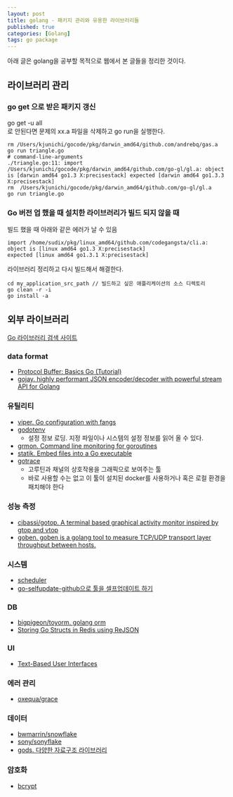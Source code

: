 ```yaml
---
layout: post
title: golang - 패키지 관리와 유용한 라이브러리들
published: true
categories: [Golang]
tags: go package
---
```

아래 글은 golang을 공부할 목적으로 웹에서 본 글들을 정리한 것이다.  
  
  
## 라이브러리 관리
### go get 으로 받은 패키지 갱신
 go get -u all  
로 안된다면 문제의 xx.a 파일을 삭제하고 go run을 실행한다.  
```
rm /Users/kjunichi/gocode/pkg/darwin_amd64/github.com/andrebq/gas.a
go run triangle.go
# command-line-arguments
./triangle.go:11: import /Users/kjunichi/gocode/pkg/darwin_amd64/github.com/go-gl/gl.a: object is [darwin amd64 go1.3 X:precisestack] expected [darwin amd64 go1.3.3 X:precisestack]
rm  /Users/kjunichi/gocode/pkg/darwin_amd64/github.com/go-gl/gl.a
go run triangle.go
```  
    
      
### Go 버전 업 했을 때 설치한 라이브러리가 빌드 되지 않을 때
빌드 했을 때 아래와 같은 에러가 날 수 있음  
```
import /home/sudix/pkg/linux_amd64/github.com/codegangsta/cli.a: object is [linux amd64 go1.3 X:precisestack]
expected [linux amd64 go1.3.1 X:precisestack]
```  
  
라이브러리 정리하고 다시 빌드해서 해결한다.  
```
cd my_application_src_path // 빌드하고 싶은 애플리케이션의 소스 디렉토리
go clean -r -i
go install -a
```  

          
## 외부 라이브러리
[Go 라이브러리 검색 사이트 ](https://go-search.org/)
  
### data format
- [Protocol Buffer: Basics Go (Tutorial)](https://qiita.com/yasuno0327/items/dcbcc213b85e0b82a560)
- [gojay. highly performant JSON encoder/decoder with powerful stream API for Golang](https://github.com/francoispqt/gojay)  

      
### 유틸리티
- [viper. Go configuration with fangs](https://github.com/spf13/viper)
- [godotenv](https://github.com/joho/godotenv)
    - 설정 정보 로딩. 지정 파일이나 시스템의 설정 정보를 읽어 올 수 있다.
- [grmon. Command line monitoring for goroutines](https://github.com/bcicen/grmon)
- [statik. Embed files into a Go executable](https://github.com/rakyll/statik)
- [gotrace](https://github.com/divan/gotrace)
    - 고루틴과 채널의 상호작용을 그래픽으로 보여주는 툴
    - 바로 사용할 수는 없고 이 툴이 설치된 docker를 사용하거나 혹은 로컬 환경을 패치해야 한다   
              
### 성능 측정
- [cjbassi/gotop. A terminal based graphical activity monitor inspired by gtop and vtop](https://github.com/cjbassi/gotop)  
- [goben. goben is a golang tool to measure TCP/UDP transport layer throughput between hosts.](https://github.com/udhos/goben)
   
  
### 시스템
- [scheduler](https://github.com/carlescere/scheduler)  
- [go-selfupdate-github으로 툴을 셀프업데이트 하기](https://speakerdeck.com/rhysd/go-selfupdate-github-de-turuwozi-ji-atupudetosuru)    
    
### DB
- [bigpigeon/toyorm. golang orm](https://github.com/bigpigeon/toyorm)
- [Storing Go Structs in Redis using ReJSON](https://medium.com/@nitishmalhotra/storing-go-structs-in-redis-using-rejson-dab7f8fc0053)
  
  
### UI 
- [Text-Based User Interfaces](https://appliedgo.net/tui/)

### 에러 관리
- [oxequa/grace](https://github.com/oxequa/grace)  
  
      
### 데이터
- [bwmarrin/snowflake](https://github.com/bwmarrin/snowflake)
- [sony/sonyflake](https://github.com/sony/sonyflake) 
- [gods. 다양한 자료구조 라이브러리](https://github.com/emirpasic/gods)
  
  
### 암호화
- [bcrypt](https://www.joinc.co.kr/w/man/12/bcrypt)
